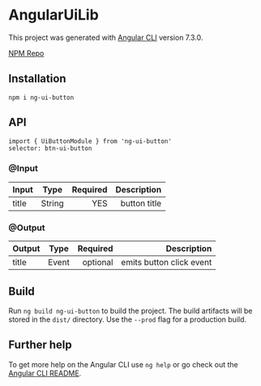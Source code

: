 # AngularUiLib

This project was generated with [Angular CLI](https://github.com/angular/angular-cli) version 7.3.0.

[NPM Repo](https://www.npmjs.com/package/ng-ui-button)

## Installation
`npm i ng-ui-button`

## API
`import { UiButtonModule } from 'ng-ui-button'`  
`selector: btn-ui-button`

### @Input
| Input        | Type           | Required  |  Description |
| ------------- |:-------------:| ---------:|  ------------:
| title        | String | YES | button title

### @Output
| Output        | Type           | Required  |  Description |
| ------------- |:-------------:| ---------:|  ------------:
| title        | Event | optional | emits button click event



## Build

Run `ng build ng-ui-button` to build the project. The build artifacts will be stored in the `dist/` directory. Use the `--prod` flag for a production build.

## Further help

To get more help on the Angular CLI use `ng help` or go check out the [Angular CLI README](https://github.com/angular/angular-cli/blob/master/README.md).
